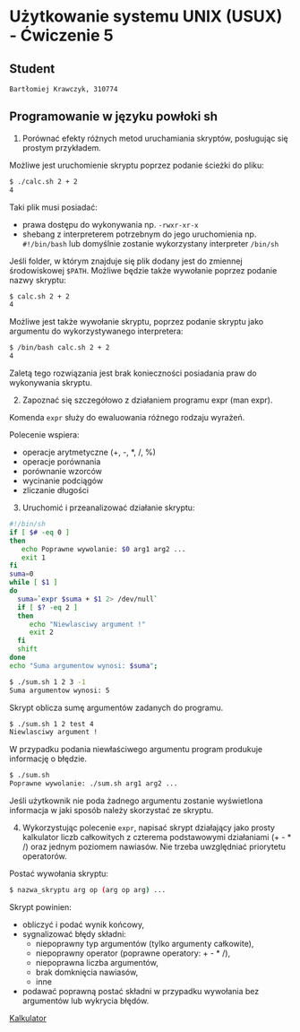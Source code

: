 # Użytkowanie systemu UNIX (USUX) - Ćwiczenie 5

## Student
```
Bartłomiej Krawczyk, 310774
```

## Programowanie w języku powłoki sh

1. Porównać efekty różnych metod uruchamiania skryptów, posługując się prostym przykładem.

Możliwe jest uruchomienie skryptu poprzez podanie ścieżki do pliku:
```sh
$ ./calc.sh 2 + 2
4
```

Taki plik musi posiadać:
- prawa dostępu do wykonywania np. `-rwxr-xr-x`
- shebang z interpreterem potrzebnym do jego uruchomienia np. `#!/bin/bash` lub domyślnie zostanie wykorzystany interpreter `/bin/sh`

Jeśli folder, w którym znajduje się plik dodany jest do zmiennej środowiskowej `$PATH`. Możliwe będzie także wywołanie poprzez podanie nazwy skryptu:
```sh
$ calc.sh 2 + 2
4
```

Możliwe jest także wywołanie skryptu, poprzez podanie skryptu jako argumentu do wykorzystywanego interpretera:
```sh
$ /bin/bash calc.sh 2 + 2
4
```

Zaletą tego rozwiązania jest brak konieczności posiadania praw do wykonywania skryptu.

2. Zapoznać się szczegółowo z działaniem programu expr (man expr).

Komenda `expr` służy do ewaluowania różnego rodzaju wyrażeń.

Polecenie wspiera:
- operacje arytmetyczne (+, -, *, /, %)
- operacje porównania
- porównanie wzorców
- wycinanie podciągów
- zliczanie długości

3. Uruchomić i przeanalizować działanie skryptu:

```sh
#!/bin/sh
if [ $# -eq 0 ]
then
   echo Poprawne wywolanie: $0 arg1 arg2 ...
   exit 1
fi
suma=0
while [ $1 ]
do
  suma=`expr $suma + $1 2> /dev/null`
  if [ $? -eq 2 ]
  then
     echo "Niewlasciwy argument !"
     exit 2
  fi
  shift
done
echo "Suma argumentow wynosi: $suma";
```

```sh
$ ./sum.sh 1 2 3 -1  
Suma argumentow wynosi: 5
```

Skrypt oblicza sumę argumentów zadanych do programu.

```sh
$ ./sum.sh 1 2 test 4
Niewlasciwy argument !
```

W przypadku podania niewłaściwego argumentu program produkuje informację o błędzie.

```sh
$ ./sum.sh 
Poprawne wywolanie: ./sum.sh arg1 arg2 ...
```

Jeśli użytkownik nie poda żadnego argumentu zostanie wyświetlona informacja w jaki sposób należy skorzystać ze skryptu.

4. Wykorzystując polecenie `expr`, napisać skrypt działający jako prosty kalkulator liczb całkowitych z czterema podstawowymi działaniami (+ - * /) oraz jednym poziomem nawiasów. Nie trzeba uwzględniać priorytetu operatorów.

Postać wywołania skryptu:
```sh
$ nazwa_skryptu arg op (arg op arg) ...
```

Skrypt powinien:
- obliczyć i podać wynik końcowy,
- sygnalizować błędy składni:
    - niepoprawny typ argumentów (tylko argumenty całkowite),
    - niepoprawny operator (poprawne operatory: + - * /),
    - niepoprawna liczba argumentów,
    - brak domknięcia nawiasów,
    - inne
- podawać poprawną postać składni w przypadku wywołania bez argumentów lub wykrycia błędów.

[Kalkulator](./calc.sh)
